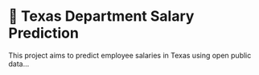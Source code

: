 # 💼 Texas Department Salary Prediction

This project aims to predict employee salaries in Texas using open public data...